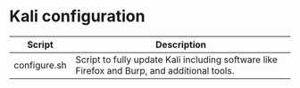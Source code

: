 #  Kali configuration

| Script              | Description                                                                                                  |
| ------------------- | ------------------------------------------------------------------------------------------------------------ |
| configure.sh        | Script to fully update Kali including software like Firefox and Burp, and additional tools. |


